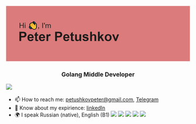 <img src="https://github.com/Vaixle/Vaixle/blob/main/header.png" alt="Profile image">
<h3 align="center">Golang Middle Developer</h3>

![](https://komarev.com/ghpvc/?username=Vaixle)

- 📫 How to reach me: petushkovpeter@gmail.com, [Telegram](https://t.me/vaixle)
- 📄 Know about my expirience: [linkedIn](https://www.linkedin.com/in/petr-petushkov-764850234/)
- 🌍 I speak Russian (native), English (B1)
![](http://github-profile-summary-cards.vercel.app/api/cards/profile-details?username=Vaixle&theme=2077)
![](http://github-profile-summary-cards.vercel.app/api/cards/repos-per-language?username=Vaixle&theme=2077)
![](http://github-profile-summary-cards.vercel.app/api/cards/most-commit-language?username=Vaixle&theme=2077)
![](http://github-profile-summary-cards.vercel.app/api/cards/stats?username=Vaixle&theme=2077)
![](http://github-profile-summary-cards.vercel.app/api/cards/productive-time?username=Vaixle&theme=2077&utcOffset=8)

